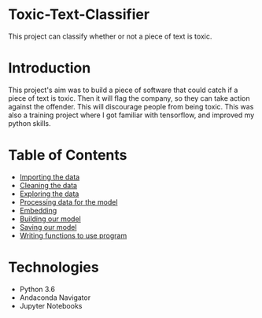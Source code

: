 # Toxic-Text-Classifier
This project can classify whether or not a piece of text is toxic.

# Introduction
This project's aim was to build a piece of software that could catch if a piece of text is toxic. Then it will flag the company, so they can take action against the offender. This will discourage people from being toxic. This was also a training project where I got familiar with tensorflow, and improved my python skills.

# Table of Contents
* [Importing the data](#importing-the-data)
* [Cleaning the data](#cleaning-the-data)
* [Exploring the data](#exploring-the-data)
* [Processing data for the model](#processing-data-for-the-model)
* [Embedding](#embedding)
* [Building our model](#building-our-actual-model)
* [Saving our model](#saving-our-model)
* [Writing functions to use program](#Writing-functions-so-we-can-use-model-to-predict-toxicity)

# Technologies
- Python 3.6
- Andaconda Navigator
- Jupyter Notebooks


